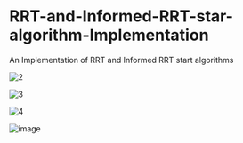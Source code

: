 # RRT-and-Informed-RRT-star-algorithm-Implementation
An Implementation of RRT and Informed RRT start algorithms 

![2](https://github.com/omg0809/RRT-and-Informed-RRT-star-algorithm-Implementation/assets/98101801/47f1cbb0-7f23-4c80-9d48-c4f5a21b20aa)

![3](https://github.com/omg0809/RRT-and-Informed-RRT-star-algorithm-Implementation/assets/98101801/8834c3d7-f075-4b68-9d52-09912bc13388)

![4](https://github.com/omg0809/RRT-and-Informed-RRT-star-algorithm-Implementation/assets/98101801/fae0c96a-966e-406f-833d-012b9f4b7a55)

![image](https://github.com/omg0809/RRT-and-Informed-RRT-star-algorithm-Implementation/assets/98101801/fb2bfdb2-ac01-4045-8bdc-78c921430d41)


